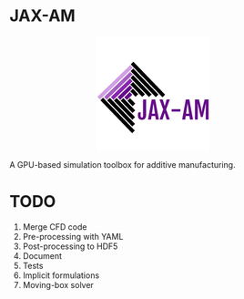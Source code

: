 
# JAX-AM

<p align="middle">
  <img src="docs/materials/logo.png" width="200" />
</p>

A GPU-based simulation toolbox for additive manufacturing.

# TODO

1. Merge CFD code
2. Pre-processing with YAML
3. Post-processing to HDF5
4. Document
5. Tests
6. Implicit formulations
7. Moving-box solver